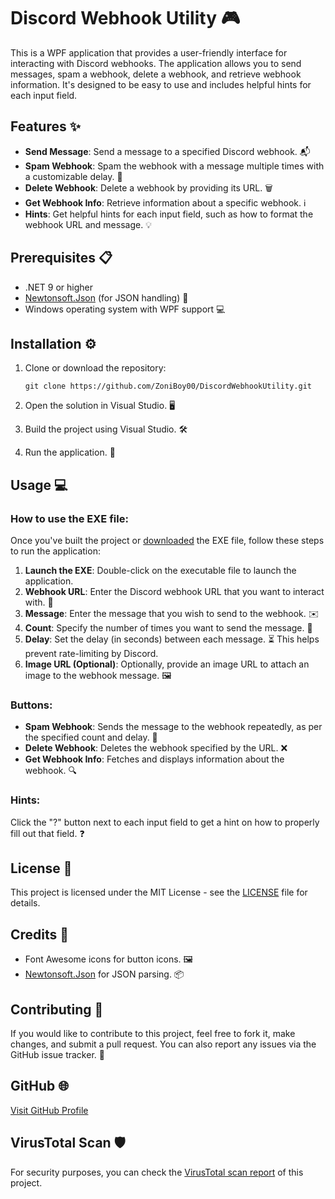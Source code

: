 # Discord Webhook Utility 🎮

This is a WPF application that provides a user-friendly interface for interacting with Discord webhooks. The application allows you to send messages, spam a webhook, delete a webhook, and retrieve webhook information. It's designed to be easy to use and includes helpful hints for each input field.

## Features ✨
- **Send Message**: Send a message to a specified Discord webhook. 📬
- **Spam Webhook**: Spam the webhook with a message multiple times with a customizable delay. 🔁
- **Delete Webhook**: Delete a webhook by providing its URL. 🗑️
- **Get Webhook Info**: Retrieve information about a specific webhook. ℹ️
- **Hints**: Get helpful hints for each input field, such as how to format the webhook URL and message. 💡

## Prerequisites 📋
- .NET 9 or higher
- [Newtonsoft.Json](https://www.nuget.org/packages/Newtonsoft.Json) (for JSON handling) 🧰
- Windows operating system with WPF support 💻

## Installation ⚙️

1. Clone or download the repository:
    ```
    git clone https://github.com/ZoniBoy00/DiscordWebhookUtility.git
    ```

2. Open the solution in Visual Studio. 🖥️

3. Build the project using Visual Studio. 🛠️

4. Run the application. 🚀

## Usage 💻

### How to use the EXE file:
Once you've built the project or [downloaded](github.com/ZoniBoy00/DiscordWebhookUtility/releases/latest) the EXE file, follow these steps to run the application:

1. **Launch the EXE**: Double-click on the executable file to launch the application.
2. **Webhook URL**: Enter the Discord webhook URL that you want to interact with. 🔗
3. **Message**: Enter the message that you wish to send to the webhook. ✉️
4. **Count**: Specify the number of times you want to send the message. 🔢
5. **Delay**: Set the delay (in seconds) between each message. ⏳ This helps prevent rate-limiting by Discord.
6. **Image URL (Optional)**: Optionally, provide an image URL to attach an image to the webhook message. 🖼️

### Buttons:
- **Spam Webhook**: Sends the message to the webhook repeatedly, as per the specified count and delay. 🔄
- **Delete Webhook**: Deletes the webhook specified by the URL. ❌
- **Get Webhook Info**: Fetches and displays information about the webhook. 🔍

### Hints:
Click the "?" button next to each input field to get a hint on how to properly fill out that field. ❓

## License 📄
This project is licensed under the MIT License - see the [LICENSE](https://github.com/ZoniBoy00/DiscordWebhookUtility/blob/main/LICENSE) file for details.

## Credits 🎉
- Font Awesome icons for button icons. 🖼️
- [Newtonsoft.Json](https://www.nuget.org/packages/Newtonsoft.Json) for JSON parsing. 📦

## Contributing 🤝
If you would like to contribute to this project, feel free to fork it, make changes, and submit a pull request. You can also report any issues via the GitHub issue tracker. 🐞

## GitHub 🌐
[Visit GitHub Profile](https://github.com/ZoniBoy00)

## VirusTotal Scan 🛡️
For security purposes, you can check the [VirusTotal scan report](https://www.virustotal.com/gui/file/36c6634df055fde07acc39e71d5978c89ace6f0e4b6b99af70f8ef7af2f10479/detection) of this project.
